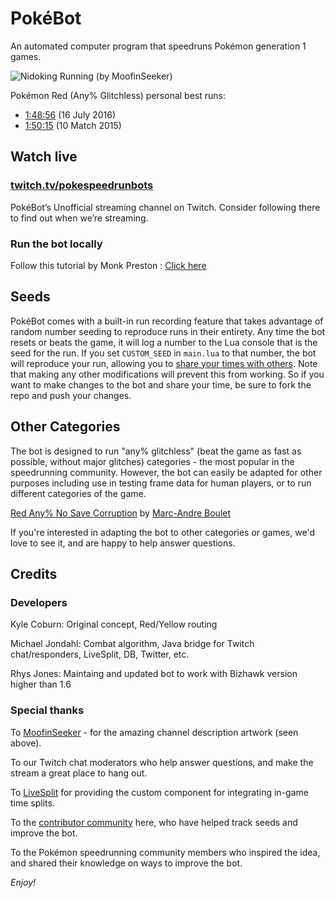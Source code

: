 # PokéBot

An automated computer program that speedruns Pokémon generation 1 games.

![Nidoking Running (by MoofinSeeker)](http://static-cdn.jtvnw.net/jtv_user_pictures/panel-60552281-image-c4fbec3cb87cecc1-320.png)

Pokémon Red (Any% Glitchless) personal best runs:

* [1:48:56](https://secure.twitch.tv/pokespeedrunbots/v/78433035) (16 July 2016)
* [1:50:15](https://www.twitch.tv/pokespeedrunbots/v/41012048) (10 Match 2015)



## Watch live

### [twitch.tv/pokespeedrunbots](https://www.twitch.tv/pokespeedrunbots/)

PokéBot’s Unofficial streaming channel on Twitch. Consider following there to find out when we’re streaming.

### Run the bot locally

Follow this tutorial by Monk Preston : [Click here](http://imgur.com/a/cbHWb)

## Seeds

PokéBot comes with a built-in run recording feature that takes advantage of random number seeding to reproduce runs in their entirety. Any time the bot resets or beats the game, it will log a number to the Lua console that is the seed for the run. If you set `CUSTOM_SEED` in `main.lua` to that number, the bot will reproduce your run, allowing you to [share your times with others](wiki/Seeds.md). Note that making any other modifications will prevent this from working. So if you want to make changes to the bot and share your time, be sure to fork the repo and push your changes.

## Other Categories

The bot is designed to run "any% glitchless" (beat the game as fast as possible, without major glitches) categories - the most popular in the speedrunning community. However, the bot can easily be adapted for other purposes including use in testing frame data for human players, or to run different categories of the game.

[Red Any% No Save Corruption](https://github.com/bouletmarc/PokeBot) by [Marc-Andre Boulet](https://github.com/bouletmarc)

If you're interested in adapting the bot to other categories or games, we'd love to see it, and are happy to help answer questions.

## Credits

### Developers

Kyle Coburn: Original concept, Red/Yellow routing

Michael Jondahl: Combat algorithm, Java bridge for Twitch chat/responders, LiveSplit, DB, Twitter, etc.

Rhys Jones: Maintaing and updated bot to work with Bizhawk version higher than 1.6

### Special thanks

To [MoofinSeeker](http://www.twitch.tv/moofinseeker) - for the amazing channel description artwork (seen above).

To our Twitch chat moderators who help answer questions, and make the stream a great place to hang out.

To [LiveSplit](http://livesplit.org) for providing the custom component for integrating in-game time splits.

To the [contributor community](https://github.com/kylecoburn/PokeBot/graphs/contributors) here, who have helped track seeds and improve the bot.

To the Pokémon speedrunning community members who inspired the idea, and shared their knowledge on ways to improve the bot.

_Enjoy!_
